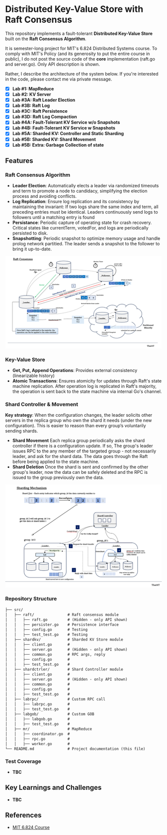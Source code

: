 # Distributed Key-Value Store with Raft Consensus

This repository implements a fault-tolerant **Distributed Key-Value Store** built on the **Raft Consensus Algorithm**.

It is semester-long project for MIT's 6.824 Distributed Systems course.
To comply with MIT's Policy (and its generosity to put the entire course in public), I do not post the source code of the **core** implementation (raft.go and server.go). Only API description is shown.

Rather, I describe the architecture of the system below. If you're interested in the code, please contact me via private message.

- [x] **Lab #1: MapReduce**
- [x] **Lab #2: KV Server**
- [x] **Lab #3A: Raft Leader Election**
- [x] **Lab #3B: Raft Log**
- [x] **Lab #3C: Raft Persistence**
- [x] **Lab #3D: Raft Log Compaction**
- [x] **Lab #4A: Fault-Tolerant KV Service w/o Snapshots**
- [x] **Lab #4B: Fault-Tolerant KV Service w Snapshots**
- [x] **Lab #5A: Sharded KV: Controller and Static Sharding**
- [x] **Lab #5B: Sharded KV: Shard Movement**
- [x] **Lab #5B: Extra: Garbage Collection of state**

## Features

### Raft Consensus Algorithm

- **Leader Election**: Automatically elects a leader via randomized timeouts and term to promote a node to candidacy, simplifying the election process and avoiding conflicts.
- **Log Replication**: Ensure log replication and its consistency by maintaining the invariant: If two logs share the same index and term, all preceding entries must be identical.
  Leaders continuously send logs to followers until a matching entry is found
- **Persistance**: Periodic capture of operating state for crash recovery. Critical states like currentTerm, votedFor, and logs are periodically persisted to disk.
- **Snapshotting**: Periodic snapshot to optimize memory usage and handle prolog network partitied. The leader sends a snapshot to the follower to bring it up-to-date.

<p align="center">
<img src="./asset//raft.PNG" alt="Raft Mechanism Diagram" width="600"/>
</p>

### Key-Value Store

- **Get, Put, Append Operations**: Provides external consistency (linearizable history)
- **Atomic Transactions**: Ensures atomicity for updates through Raft's state machine replication. After operation log is replicated in Raft's majority, the operation is sent back to the state machine via internal Go's channel.

### Shard Controller & Movement

**Key strategy**: When the configuration changes, the leader solicits other servers in the replica group who own the shard it needs (under the new configuration). This is easier to reason than every group’s voluntarily sending shards.

- **Shard Movement** Each replica group periodically asks the shard controller if there is a configuration update. If so, The group's leader issues RPC to the any member of the targeted group - not necessarily leader, and ask for the shard data. The data goes through the Raft before being applied to the state machine.
- **Shard Deletion** Once the shard is sent and confirmed by the other group's leader, now the data can be safely deleted and the RPC is issued to the group previously own the data.

<p align="center">
<img src="./asset/shard.PNG" alt="Raft Mechanism Diagram" width="600"/>
</p>

### Repository Structure

```plaintext
├── src/
│   ├── raft/               # Raft consensus module
│   │   ├── raft.go         # (Hidden - only API shown)
│   │   ├── persister.go    # Persistence interface
│   │   ├── config.go       # Testing
│   │   ├── test_test.go    # Testing
│   ├── shardkv/            # Sharded KV Store module
│   │   ├── client.go       #
│   │   ├── server.go       # (Hidden - only API shown)
│   │   ├── common.go       # RPC args, reply
│   │   ├── config.go       #
│   │   ├── test_test.go    #
│   ├── shardctrler/        # Shard Controller module
│   │   ├── client.go       #
│   │   ├── server.go       # (Hidden - only API shown)
│   │   ├── common.go       #
│   │   ├── config.go       #
│   │   ├── test_test.go    #
│   ├── labrpc/             # Custom RPC call
│   │   ├── labrpc.go       #
│   │   ├── test_test.go    #
│   ├── labgob/             # Custom GOB
│   │   ├── labgob.go       #
│   │   ├── test_test.go    #
│   ├── mr/                 # MapReduce
│   │   ├── coordinator.go  #
│   │   ├── rpc.go          #
│   │   ├── worker.go       #
└── README.md               # Project documentation (this file)
```

### Test Coverage

- **TBC**

## Key Learnings and Challenges

- **TBC**

## References

- [MIT 6.824 Course](https://pdos.csail.mit.edu/6.824/)
